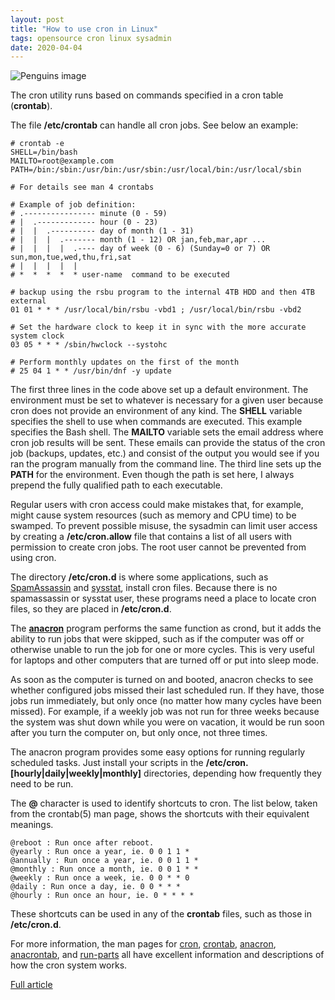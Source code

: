 ```yaml
---
layout: post
title: "How to use cron in Linux"
tags: opensource cron linux sysadmin
date: 2020-04-04
---
```


![Penguins image](https://opensource.com/sites/default/files/styles/image-full-size/public/lead-images/linux-penguins.png?itok=yKOpaJM_)

The cron utility runs based on commands specified in a cron table (**crontab**).

The file **/etc/crontab** can handle all cron jobs. See below an example:

```
# crontab -e
SHELL=/bin/bash
MAILTO=root@example.com
PATH=/bin:/sbin:/usr/bin:/usr/sbin:/usr/local/bin:/usr/local/sbin

# For details see man 4 crontabs

# Example of job definition:
# .---------------- minute (0 - 59)
# |  .------------- hour (0 - 23)
# |  |  .---------- day of month (1 - 31)
# |  |  |  .------- month (1 - 12) OR jan,feb,mar,apr ...
# |  |  |  |  .---- day of week (0 - 6) (Sunday=0 or 7) OR sun,mon,tue,wed,thu,fri,sat
# |  |  |  |  |
# *  *  *  *  * user-name  command to be executed

# backup using the rsbu program to the internal 4TB HDD and then 4TB external
01 01 * * * /usr/local/bin/rsbu -vbd1 ; /usr/local/bin/rsbu -vbd2

# Set the hardware clock to keep it in sync with the more accurate system clock
03 05 * * * /sbin/hwclock --systohc

# Perform monthly updates on the first of the month
# 25 04 1 * * /usr/bin/dnf -y update
```

The first three lines in the code above set up a default environment. The environment must be set to 
whatever is necessary for a given user because cron does not provide an environment of any kind. The 
**SHELL** variable specifies the shell to use when commands are executed. This example specifies the 
Bash shell. The **MAILTO** variable sets the email address where cron job results will be sent. These 
emails can provide the status of the cron job (backups, updates, etc.) and consist of the output you 
would see if you ran the program manually from the command line. The third line sets up the **PATH** 
for the environment. Even though the path is set here, I always prepend the fully qualified path to 
each executable.

Regular users with cron access could make mistakes that, for example, might cause system resources 
(such as memory and CPU time) to be swamped. To prevent possible misuse, the sysadmin can limit user 
access by creating a **/etc/cron.allow** file that contains a list of all users with permission to 
create cron jobs. The root user cannot be prevented from using cron.

The directory **/etc/cron.d** is where some applications, such as 
[SpamAssassin](http://spamassassin.apache.org/) and 
[sysstat](https://github.com/sysstat/sysstat), install cron files. Because there is no spamassassin 
or sysstat user, these programs need a place to locate cron files, so they are placed in **/etc/cron.d**.

The **[anacron](https://en.wikipedia.org/wiki/Anacron)** program performs the same function as crond, 
but it adds the ability to run jobs that were skipped, such as if the computer was off or otherwise 
unable to run the job for one or more cycles. This is very useful for laptops and other computers that 
are turned off or put into sleep mode.

As soon as the computer is turned on and booted, anacron checks to see whether configured jobs missed 
their last scheduled run. If they have, those jobs run immediately, but only once (no matter how many 
cycles have been missed). For example, if a weekly job was not run for three weeks because the system 
was shut down while you were on vacation, it would be run soon after you turn the computer on, but only 
once, not three times.

The anacron program provides some easy options for running regularly scheduled tasks. Just install your 
scripts in the **/etc/cron.[hourly|daily|weekly|monthly]** directories, depending how frequently they need 
to be run.

The **@** character is used to identify shortcuts to cron. The list below, taken from the crontab(5) man page, 
shows the shortcuts with their equivalent meanings.

```
@reboot : Run once after reboot.
@yearly : Run once a year, ie. 0 0 1 1 *
@annually : Run once a year, ie. 0 0 1 1 *
@monthly : Run once a month, ie. 0 0 1 * *
@weekly : Run once a week, ie. 0 0 * * 0
@daily : Run once a day, ie. 0 0 * * *
@hourly : Run once an hour, ie. 0 * * * *
```

These shortcuts can be used in any of the **crontab** files, such as those in **/etc/cron.d**.

For more information, the man pages for 
[cron](http://man7.org/linux/man-pages/man8/cron.8.html), 
[crontab](http://man7.org/linux/man-pages/man5/crontab.5.html), 
[anacron](http://man7.org/linux/man-pages/man8/anacron.8.html), 
[anacrontab](http://man7.org/linux/man-pages/man5/anacrontab.5.html), and 
[run-parts](http://manpages.ubuntu.com/manpages/zesty/man8/run-parts.8.html) all have excellent information 
and descriptions of how the cron system works.

[Full article](https://opensource.com/article/17/11/how-use-cron-linux)
